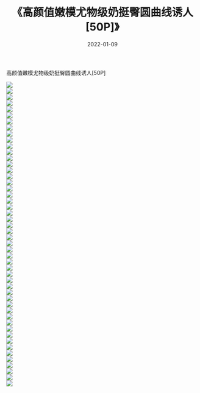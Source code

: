 ﻿---
layout: post
title:  《高颜值嫩模尤物级奶挺臀圆曲线诱人[50P]》
date:   2022-01-09
img: http://pic.660000.xyz/1:/性感/2022/高颜值嫩模尤物级奶挺臀圆曲线诱人[50P]/000.jpg
categories: [美女, 清纯, 唯美]
---

高颜值嫩模尤物级奶挺臀圆曲线诱人[50P]

  ![](http://pic.660000.xyz/1:/性感/2022/高颜值嫩模尤物级奶挺臀圆曲线诱人[50P]/001.jpg) <br> ![](http://pic.660000.xyz/1:/性感/2022/高颜值嫩模尤物级奶挺臀圆曲线诱人[50P]/002.jpg) <br> ![](http://pic.660000.xyz/1:/性感/2022/高颜值嫩模尤物级奶挺臀圆曲线诱人[50P]/003.jpg) <br> ![](http://pic.660000.xyz/1:/性感/2022/高颜值嫩模尤物级奶挺臀圆曲线诱人[50P]/004.jpg) <br> ![](http://pic.660000.xyz/1:/性感/2022/高颜值嫩模尤物级奶挺臀圆曲线诱人[50P]/005.jpg) <br> ![](http://pic.660000.xyz/1:/性感/2022/高颜值嫩模尤物级奶挺臀圆曲线诱人[50P]/006.jpg) <br> ![](http://pic.660000.xyz/1:/性感/2022/高颜值嫩模尤物级奶挺臀圆曲线诱人[50P]/007.jpg) <br> ![](http://pic.660000.xyz/1:/性感/2022/高颜值嫩模尤物级奶挺臀圆曲线诱人[50P]/008.jpg) <br> ![](http://pic.660000.xyz/1:/性感/2022/高颜值嫩模尤物级奶挺臀圆曲线诱人[50P]/009.jpg) <br> ![](http://pic.660000.xyz/1:/性感/2022/高颜值嫩模尤物级奶挺臀圆曲线诱人[50P]/010.jpg) <br> ![](http://pic.660000.xyz/1:/性感/2022/高颜值嫩模尤物级奶挺臀圆曲线诱人[50P]/011.jpg) <br> ![](http://pic.660000.xyz/1:/性感/2022/高颜值嫩模尤物级奶挺臀圆曲线诱人[50P]/012.jpg) <br> ![](http://pic.660000.xyz/1:/性感/2022/高颜值嫩模尤物级奶挺臀圆曲线诱人[50P]/013.jpg) <br> ![](http://pic.660000.xyz/1:/性感/2022/高颜值嫩模尤物级奶挺臀圆曲线诱人[50P]/014.jpg) <br> ![](http://pic.660000.xyz/1:/性感/2022/高颜值嫩模尤物级奶挺臀圆曲线诱人[50P]/015.jpg) <br> ![](http://pic.660000.xyz/1:/性感/2022/高颜值嫩模尤物级奶挺臀圆曲线诱人[50P]/016.jpg) <br> ![](http://pic.660000.xyz/1:/性感/2022/高颜值嫩模尤物级奶挺臀圆曲线诱人[50P]/017.jpg) <br> ![](http://pic.660000.xyz/1:/性感/2022/高颜值嫩模尤物级奶挺臀圆曲线诱人[50P]/018.jpg) <br> ![](http://pic.660000.xyz/1:/性感/2022/高颜值嫩模尤物级奶挺臀圆曲线诱人[50P]/019.jpg) <br> ![](http://pic.660000.xyz/1:/性感/2022/高颜值嫩模尤物级奶挺臀圆曲线诱人[50P]/020.jpg) <br> ![](http://pic.660000.xyz/1:/性感/2022/高颜值嫩模尤物级奶挺臀圆曲线诱人[50P]/021.jpg) <br> ![](http://pic.660000.xyz/1:/性感/2022/高颜值嫩模尤物级奶挺臀圆曲线诱人[50P]/022.jpg) <br> ![](http://pic.660000.xyz/1:/性感/2022/高颜值嫩模尤物级奶挺臀圆曲线诱人[50P]/023.jpg) <br> ![](http://pic.660000.xyz/1:/性感/2022/高颜值嫩模尤物级奶挺臀圆曲线诱人[50P]/024.jpg) <br> ![](http://pic.660000.xyz/1:/性感/2022/高颜值嫩模尤物级奶挺臀圆曲线诱人[50P]/025.jpg) <br> ![](http://pic.660000.xyz/1:/性感/2022/高颜值嫩模尤物级奶挺臀圆曲线诱人[50P]/026.jpg) <br> ![](http://pic.660000.xyz/1:/性感/2022/高颜值嫩模尤物级奶挺臀圆曲线诱人[50P]/027.jpg) <br> ![](http://pic.660000.xyz/1:/性感/2022/高颜值嫩模尤物级奶挺臀圆曲线诱人[50P]/028.jpg) <br> ![](http://pic.660000.xyz/1:/性感/2022/高颜值嫩模尤物级奶挺臀圆曲线诱人[50P]/029.jpg) <br> ![](http://pic.660000.xyz/1:/性感/2022/高颜值嫩模尤物级奶挺臀圆曲线诱人[50P]/030.jpg) <br> ![](http://pic.660000.xyz/1:/性感/2022/高颜值嫩模尤物级奶挺臀圆曲线诱人[50P]/031.jpg) <br> ![](http://pic.660000.xyz/1:/性感/2022/高颜值嫩模尤物级奶挺臀圆曲线诱人[50P]/032.jpg) <br> ![](http://pic.660000.xyz/1:/性感/2022/高颜值嫩模尤物级奶挺臀圆曲线诱人[50P]/033.jpg) <br> ![](http://pic.660000.xyz/1:/性感/2022/高颜值嫩模尤物级奶挺臀圆曲线诱人[50P]/034.jpg) <br> ![](http://pic.660000.xyz/1:/性感/2022/高颜值嫩模尤物级奶挺臀圆曲线诱人[50P]/035.jpg) <br> ![](http://pic.660000.xyz/1:/性感/2022/高颜值嫩模尤物级奶挺臀圆曲线诱人[50P]/036.jpg) <br> ![](http://pic.660000.xyz/1:/性感/2022/高颜值嫩模尤物级奶挺臀圆曲线诱人[50P]/037.jpg) <br> ![](http://pic.660000.xyz/1:/性感/2022/高颜值嫩模尤物级奶挺臀圆曲线诱人[50P]/038.jpg) <br> ![](http://pic.660000.xyz/1:/性感/2022/高颜值嫩模尤物级奶挺臀圆曲线诱人[50P]/039.jpg) <br> ![](http://pic.660000.xyz/1:/性感/2022/高颜值嫩模尤物级奶挺臀圆曲线诱人[50P]/040.jpg) <br> ![](http://pic.660000.xyz/1:/性感/2022/高颜值嫩模尤物级奶挺臀圆曲线诱人[50P]/041.jpg) <br> ![](http://pic.660000.xyz/1:/性感/2022/高颜值嫩模尤物级奶挺臀圆曲线诱人[50P]/042.jpg) <br> ![](http://pic.660000.xyz/1:/性感/2022/高颜值嫩模尤物级奶挺臀圆曲线诱人[50P]/043.jpg) <br> ![](http://pic.660000.xyz/1:/性感/2022/高颜值嫩模尤物级奶挺臀圆曲线诱人[50P]/044.jpg) <br> ![](http://pic.660000.xyz/1:/性感/2022/高颜值嫩模尤物级奶挺臀圆曲线诱人[50P]/045.jpg) <br> ![](http://pic.660000.xyz/1:/性感/2022/高颜值嫩模尤物级奶挺臀圆曲线诱人[50P]/046.jpg) <br> ![](http://pic.660000.xyz/1:/性感/2022/高颜值嫩模尤物级奶挺臀圆曲线诱人[50P]/047.jpg) <br> ![](http://pic.660000.xyz/1:/性感/2022/高颜值嫩模尤物级奶挺臀圆曲线诱人[50P]/048.jpg) <br> ![](http://pic.660000.xyz/1:/性感/2022/高颜值嫩模尤物级奶挺臀圆曲线诱人[50P]/049.jpg) <br> ![](http://pic.660000.xyz/1:/性感/2022/高颜值嫩模尤物级奶挺臀圆曲线诱人[50P]/050.jpg) <br>